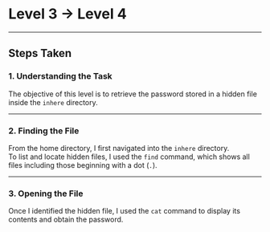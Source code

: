 # Level 3 → Level 4

---

## Steps Taken

### 1. Understanding the Task
The objective of this level is to retrieve the password stored in a hidden file inside the `inhere` directory.

---

### 2. Finding the File
From the home directory, I first navigated into the `inhere` directory.  
To list and locate hidden files, I used the `find` command, which shows all files including those beginning with a dot (`.`).

---

### 3. Opening the File
Once I identified the hidden file, I used the `cat` command to display its contents and obtain the password.
